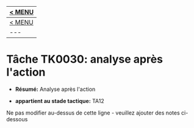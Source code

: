 |[< MENU](../../README.md)|
|---|
|[< MENU](../README.md)|
|---|
# Tâche TK0030: analyse après l'action

* **Résumé:** Analyse après l'action

* **appartient au stade tactique:** TA12

Ne pas modifier au-dessus de cette ligne - veuillez ajouter des notes ci-dessous
